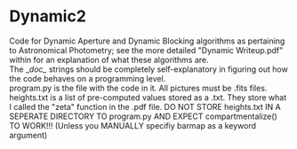 # Dynamic2
Code for Dynamic Aperture and Dynamic Blocking algorithms as pertaining to Astronomical Photometry; see the more detailed "Dynamic Writeup.pdf" within for an explanation of what these algorithms are.  
The \__doc\__ strings should be completely self-explanatory in figuring out how the code behaves on a programming level.  
program.py is the file with the code in it. 
All pictures must be .fits files.
heights.txt is a list of pre-computed values stored as a .txt. They store what I called the "zeta" function in the .pdf file. DO NOT STORE heights.txt IN A SEPERATE DIRECTORY TO program.py AND EXPECT compartmentalize() TO WORK!!! (Unless you MANUALLY specifiy barmap as a keyword argument)  
